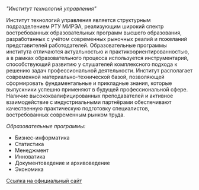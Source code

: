 *"Институт технологий управления"*

Институт технологий управления является структурным подразделением РТУ МИРЭА, реализующим широкий спектр востребованных образовательных программ высшего образования, разработанных с учётом современных рыночных реалий и пожеланий представителей работодателей. Образовательные программы института отличаются актуальностью и практикоориентированностью, а в рамках образовательного процесса используется инструментарий, способствующий развитию у слушателей комплексного подхода к решению задач профессиональной деятельности. Институт располагает современной материально-технической базой, позволяющей сформировать фундаментальные и прикладные знания, которые выпускники успешно применяют в будущей профессиональной сфере. Наличие высококвалифицированных преподавателей и активное взаимодействие с индустриальными партнёрами обеспечивают качественную практическую подготовку специалистов, востребованных современным рынком труда. 

*Образовательные программы:*

- Бизнес-информатика
- Статистика
- Менеджмент
- Инноватика
- Документоведение и архивоведение
- Экономика

[Ссылка на официальный сайт](https://www.mirea.ru/education/the-institutes-and-faculties/institut-tekhnologii-upravleniya/ob-institute/)